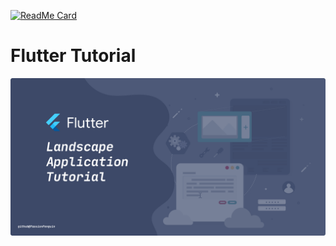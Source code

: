 [![ReadMe Card](https://github-readme-stats.vercel.app/api/pin/?username=PassionPenguin&repo=FlutterTutorial)](https://github.com/PassionPenguin/FlutterTutorial)

# Flutter Tutorial
![Flutter Tutorial](resources/FlutterTutorial.svg)